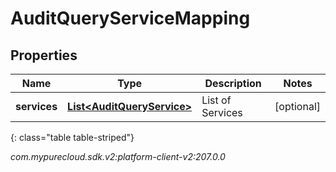 # AuditQueryServiceMapping


## Properties

| Name | Type | Description | Notes |
| ------------ | ------------- | ------------- | ------------- |
| **services** | [**List&lt;AuditQueryService&gt;**](AuditQueryService) | List of Services |  [optional] |
{: class="table table-striped"}




_com.mypurecloud.sdk.v2:platform-client-v2:207.0.0_
